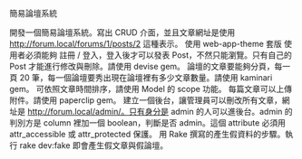 簡易論壇系統

開發一個簡易論壇系統。寫出 CRUD 介面，並且文章網址是使用 http://forum.local/forums/1/posts/2 這種表示。
使用 web-app-theme 套版
使用者必須能夠 註冊 / 登入，登入後才可以發表 Post，不然只能瀏覽。只有自己的 Post 才能進行修改與刪除。請使用 devise gem。
論壇的文章要能夠分頁，每一頁 20 筆，每一個論壇要秀出現在論壇裡有多少文章數量。請使用 kaminari gem。
可依照文章時間排序，請使用 Model 的 scope 功能。
每篇文章可以上傳附件。請使用 paperclip gem。
建立一個後台，讓管理員可以刪改所有文章，網址是 http://forum.local/admin/。只有身分是 admin 的人可以進後台。admin 的判別方是 column 裡加一個 boolean，判斷是否 admin。這個 attribute 必須用 attr_accessible 或 attr_protected 保護。
用 Rake 撰寫的產生假資料的步驟。執行 rake dev:fake 即會產生假文章與假論壇。